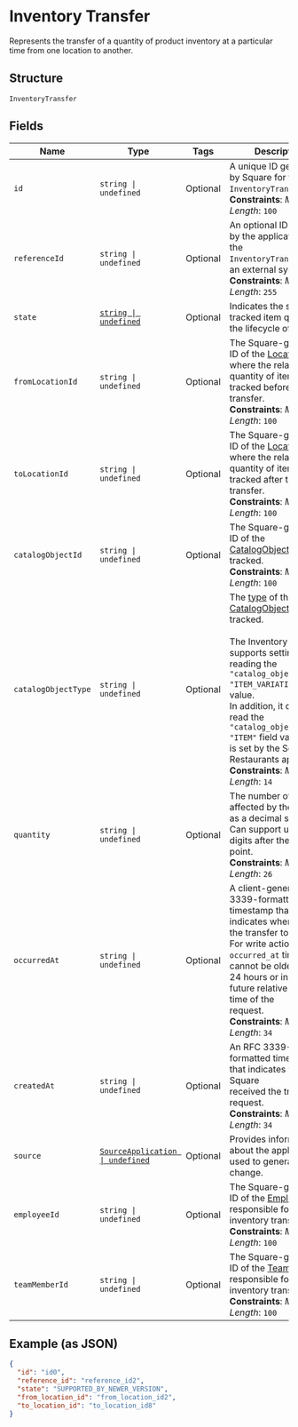 
# Inventory Transfer

Represents the transfer of a quantity of product inventory at a
particular time from one location to another.

## Structure

`InventoryTransfer`

## Fields

| Name | Type | Tags | Description |
|  --- | --- | --- | --- |
| `id` | `string \| undefined` | Optional | A unique ID generated by Square for the<br>`InventoryTransfer`.<br>**Constraints**: *Maximum Length*: `100` |
| `referenceId` | `string \| undefined` | Optional | An optional ID provided by the application to tie the<br>`InventoryTransfer` to an external system.<br>**Constraints**: *Maximum Length*: `255` |
| `state` | [`string \| undefined`](../../doc/models/inventory-state.md) | Optional | Indicates the state of a tracked item quantity in the lifecycle of goods. |
| `fromLocationId` | `string \| undefined` | Optional | The Square-generated ID of the [Location](../../doc/models/location.md) where the related<br>quantity of items was tracked before the transfer.<br>**Constraints**: *Maximum Length*: `100` |
| `toLocationId` | `string \| undefined` | Optional | The Square-generated ID of the [Location](../../doc/models/location.md) where the related<br>quantity of items was tracked after the transfer.<br>**Constraints**: *Maximum Length*: `100` |
| `catalogObjectId` | `string \| undefined` | Optional | The Square-generated ID of the<br>[CatalogObject](../../doc/models/catalog-object.md) being tracked.<br>**Constraints**: *Maximum Length*: `100` |
| `catalogObjectType` | `string \| undefined` | Optional | The [type](../../doc/models/catalog-object-type.md) of the [CatalogObject](../../doc/models/catalog-object.md) being tracked.<br><br>The Inventory API supports setting and reading the `"catalog_object_type": "ITEM_VARIATION"` field value.<br>In addition, it can also read the `"catalog_object_type": "ITEM"` field value that is set by the Square Restaurants app.<br>**Constraints**: *Maximum Length*: `14` |
| `quantity` | `string \| undefined` | Optional | The number of items affected by the transfer as a decimal string.<br>Can support up to 5 digits after the decimal point.<br>**Constraints**: *Maximum Length*: `26` |
| `occurredAt` | `string \| undefined` | Optional | A client-generated RFC 3339-formatted timestamp that indicates when<br>the transfer took place. For write actions, the `occurred_at` timestamp<br>cannot be older than 24 hours or in the future relative to the time of the<br>request.<br>**Constraints**: *Maximum Length*: `34` |
| `createdAt` | `string \| undefined` | Optional | An RFC 3339-formatted timestamp that indicates when Square<br>received the transfer request.<br>**Constraints**: *Maximum Length*: `34` |
| `source` | [`SourceApplication \| undefined`](../../doc/models/source-application.md) | Optional | Provides information about the application used to generate a change. |
| `employeeId` | `string \| undefined` | Optional | The Square-generated ID of the [Employee](../../doc/models/employee.md) responsible for the<br>inventory transfer.<br>**Constraints**: *Maximum Length*: `100` |
| `teamMemberId` | `string \| undefined` | Optional | The Square-generated ID of the [Team Member](../../doc/models/team-member.md) responsible for the<br>inventory transfer.<br>**Constraints**: *Maximum Length*: `100` |

## Example (as JSON)

```json
{
  "id": "id0",
  "reference_id": "reference_id2",
  "state": "SUPPORTED_BY_NEWER_VERSION",
  "from_location_id": "from_location_id2",
  "to_location_id": "to_location_id8"
}
```

